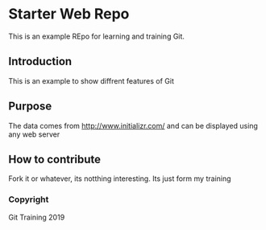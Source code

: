 # Starter Web Repo

This is an example REpo for learning and training Git.

## Introduction

This is an example to show diffrent features of Git

## Purpose

The data comes from http://www.initializr.com/ and can be displayed using any web server

## How to contribute

Fork it or whatever, its notthing interesting. Its just form my training

### Copyright

Git Training 2019